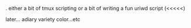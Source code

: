 .
either a bit of tmux scripting
or a bit of writing a fun uriwd script (<<<<<)




later...
	adiary
	variety
	color...etc	
